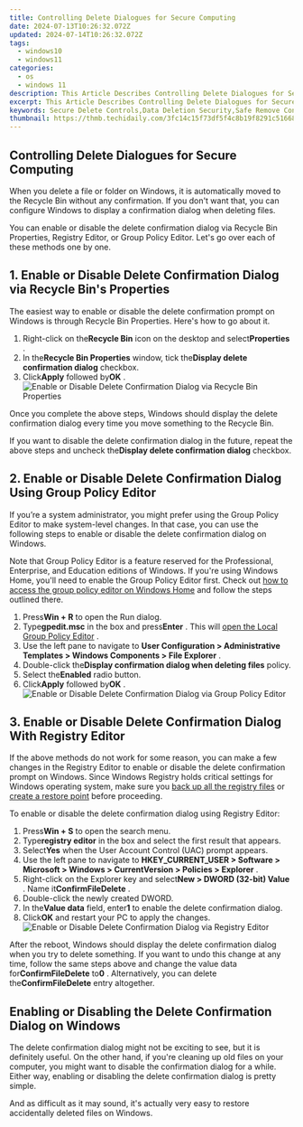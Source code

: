 ```yaml
---
title: Controlling Delete Dialogues for Secure Computing
date: 2024-07-13T10:26:32.072Z
updated: 2024-07-14T10:26:32.072Z
tags:
  - windows10
  - windows11
categories:
  - os
  - windows 11
description: This Article Describes Controlling Delete Dialogues for Secure Computing
excerpt: This Article Describes Controlling Delete Dialogues for Secure Computing
keywords: Secure Delete Controls,Data Deletion Security,Safe Remove Confirmation,Dialogue Delete Safeguard,Security in Erasing Options,Protecting Removal Actions,Secure Computing Deletes
thumbnail: https://thmb.techidaily.com/3fc14c15f73df5f4c8b19f8291c51668294576df82a5964da7eda1f1831694f2.jpg
---
```


## Controlling Delete Dialogues for Secure Computing

 When you delete a file or folder on Windows, it is automatically moved to the Recycle Bin without any confirmation. If you don't want that, you can configure Windows to display a confirmation dialog when deleting files.

 You can enable or disable the delete confirmation dialog via Recycle Bin Properties, Registry Editor, or Group Policy Editor. Let's go over each of these methods one by one.

## 1\. Enable or Disable Delete Confirmation Dialog via Recycle Bin's Properties

 The easiest way to enable or disable the delete confirmation prompt on Windows is through Recycle Bin Properties. Here's how to go about it.

1. Right-click on the**Recycle Bin** icon on the desktop and select**Properties** .
2. In the**Recycle Bin Properties** window, tick the**Display delete confirmation dialog** checkbox.
3. Click**Apply** followed by**OK** .  
![Enable or Disable Delete Confirmation Dialog via Recycle Bin Properties](https://static1.makeuseofimages.com/wordpress/wp-content/uploads/2022/11/Enable-or-Disable-Delete-Confirmation-Dialog-via-Recycle-Bin-Properties.jpg)

 Once you complete the above steps, Windows should display the delete confirmation dialog every time you move something to the Recycle Bin.

 If you want to disable the delete confirmation dialog in the future, repeat the above steps and uncheck the**Display delete confirmation dialog** checkbox.

## 2\. Enable or Disable Delete Confirmation Dialog Using Group Policy Editor

 If you’re a system administrator, you might prefer using the Group Policy Editor to make system-level changes. In that case, you can use the following steps to enable or disable the delete confirmation dialog on Windows.

 Note that Group Policy Editor is a feature reserved for the Professional, Enterprise, and Education editions of Windows. If you're using Windows Home, you'll need to enable the Group Policy Editor first. Check out [how to access the group policy editor on Windows Home](https://www.makeuseof.com/tag/access-group-policy-editor-even-windows-home-settings-try/) and follow the steps outlined there.

1. Press**Win + R** to open the Run dialog.
2. Type**gpedit.msc** in the box and press**Enter** . This will [open the Local Group Policy Editor](https://www.makeuseof.com/tag/open-local-group-policy-editor-windows/) .
3. Use the left pane to navigate to **User Configuration > Administrative Templates > Windows Components > File Explorer** .
4. Double-click the**Display confirmation dialog when deleting files** policy.
5. Select the**Enabled** radio button.
6. Click**Apply** followed by**OK** .  
![Enable or Disable Delete Confirmation Dialog via Group Policy Editor](https://static1.makeuseofimages.com/wordpress/wp-content/uploads/2022/11/Enable-or-Disable-Delete-Confirmation-Dialog-via-Group-Policy-Editor.jpg)

## 3\. Enable or Disable Delete Confirmation Dialog With Registry Editor

 If the above methods do not work for some reason, you can make a few changes in the Registry Editor to enable or disable the delete confirmation prompt on Windows. Since Windows Registry holds critical settings for Windows operating system, make sure you [back up all the registry files](https://www.makeuseof.com/tag/backup-restore-windows-registry/) or [create a restore point](https://www.makeuseof.com/windows-11-create-restore-point/) before proceeding.

 To enable or disable the delete confirmation dialog using Registry Editor:

1. Press**Win + S** to open the search menu.
2. Type**registry editor** in the box and select the first result that appears.
3. Select**Yes** when the User Account Control (UAC) prompt appears.
4. Use the left pane to navigate to **HKEY\_CURRENT\_USER > Software > Microsoft > Windows > CurrentVersion > Policies > Explorer** .
5. Right-click on the Explorer key and select**New > DWORD (32-bit) Value** . Name it**ConfirmFileDelete** .
6. Double-click the newly created DWORD.
7. In the**Value data** field, enter**1** to enable the delete confirmation dialog.
8. Click**OK** and restart your PC to apply the changes.  
![Enable or Disable Delete Confirmation Dialog via Registry Editor](https://static1.makeuseofimages.com/wordpress/wp-content/uploads/2022/11/Enable-or-Disable-Delete-Confirmation-Dialog-via-Registry-Editor.jpg)

 After the reboot, Windows should display the delete confirmation dialog when you try to delete something. If you want to undo this change at any time, follow the same steps above and change the value data for**ConfirmFileDelete** to**0** . Alternatively, you can delete the**ConfirmFileDelete** entry altogether.

## Enabling or Disabling the Delete Confirmation Dialog on Windows

 The delete confirmation dialog might not be exciting to see, but it is definitely useful. On the other hand, if you're cleaning up old files on your computer, you might want to disable the confirmation dialog for a while. Either way, enabling or disabling the delete confirmation dialog is pretty simple.

 And as difficult as it may sound, it's actually very easy to restore accidentally deleted files on Windows.


<ins class="adsbygoogle"
     style="display:block"
     data-ad-format="autorelaxed"
     data-ad-client="ca-pub-7571918770474297"
     data-ad-slot="1223367746"></ins>



<ins class="adsbygoogle"
     style="display:block"
     data-ad-client="ca-pub-7571918770474297"
     data-ad-slot="8358498916"
     data-ad-format="auto"
     data-full-width-responsive="true"></ins>




